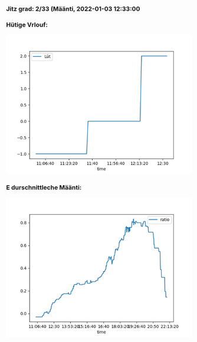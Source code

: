 ### Jitz grad: 2/33 (Määnti, 2022-01-03 12:33:00

### Hütige Vrlouf:
![Graph](Today.png)

### E durschnittleche Määnti:
![Graph](Määnti.png)